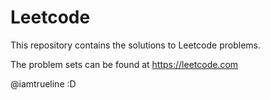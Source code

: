 # Leetcode

This repository contains the solutions to Leetcode problems.

The problem sets can be found at https://leetcode.com

@iamtrueline :D
